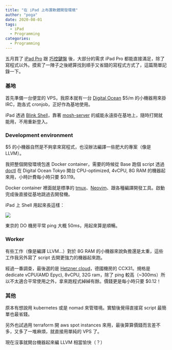 ```yaml
---
title: "在 iPad 上布置軟體開發環境"
author: "poga"
date: 2020-08-01
tags:
  - iPad
  - Programming
categories:
  - Programming
---
```


五月買了 [iPad Pro](https://www.apple.com/tw/ipad-pro/) 跟 [巧控鍵盤](https://www.apple.com/tw/ipad-keyboards/) 後，大部分的需求 iPad Pro 都能直接滿足，除了寫程式以外。摸索了一陣子之後總算找到順手又省錢的寫程式方式了，這篇簡單記錄一下。

<!--more-->

### 基地

首先準備一台便宜的 VPS，我原本就有一台 [Digital Ocean](https://www.digitalocean.com/) $5/m 的小機器用來掛 IRC，跑各式 cronjob，正好作為基地使用。

iPad 透過 [Blink Shell](https://blink.sh/)，靠著 [mosh-server](https://mosh.org/) 的威能永遠掛在基地上，隨時打開就能用，不用重新登入。

### Development environment

$5 的小機器自然是不夠拿來寫程式，也沒辦法編譯一些肥大的專案（像是 LLVM）。

我把整個開發環境包進 Docker container，需要的時候從 Base 跑個 script 透過 [doctl](https://github.com/digitalocean/doctl) 在 Digital Ocean Tokyo 開台 CPU-optimized, 4vCPU, 8G RAM 的機器起來用，小時計費每小時只要 $0.119。

Docker container 裡面就是標準的 [tmux](https://github.com/tmux/tmux)、[Neovim](https://neovim.io/)、跟各種編譯開發工具。啟動完成後直接從基地跳過去開發機。

iPad 上 Shell 用起來長這樣：

![](/post/2020-08-01_ipad_programming_environment/shell.png)

東京的 DO 機房平常 ping 大概 50ms，用起來算是順暢。

### Worker

有些工作（像是編譯 LLVM...）對於 8G RAM 的小機器來說負擔還是太重，這些工作我另外寫了 script 去開更強力的機器起來跑。

經過一番調查，最後選的是 [Hetzner cloud](https://www.hetzner.com/cloud)，德國機房的 CCX31。規格是 dedicate vCPU(AMD Epyc), 8vCPU, 32G ram，除了 ping 較高（~300ms）所以不太適合平常使用之外，拿來跑程式綽綽有餘。價錢更是每小時只要 $0.12！

### 其他

原本有想說用 kubernetes 或是 nomad 來管環境。實驗後覺得直接寫 script 最簡單也最省錢。

另外也試過用 terraform 開 aws spot instances 來用，最後算算價錢而言差不多，又多了一堆麻煩，就直接用單純的 VPS 了。

現在沒事就開台機器起來編 LLVM 相當愉快（？）
